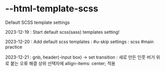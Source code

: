 # --html-template-scss
Default SCSS template settings

2023-12-19
: Start default scss(sass) templates setting!

2023-12-20
: Add default scss templates
: #u-skip settings
: scss #main practice

2023-12-21
: gnb, header(-input box) -> set transition
: 새로 만든 인풋 버거 위로 붙는 오류 해결 상위 선택자에 allign-items: center; 적용
